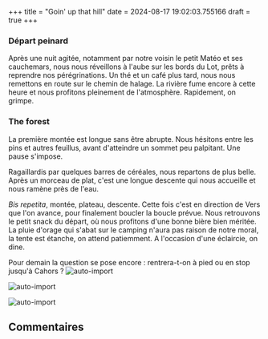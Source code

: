 +++
title = "Goin' up that hill"
date = 2024-08-17 19:02:03.755166
draft = true
+++
### Départ peinard 
Après une nuit agitée, notamment par notre voisin le petit Matéo et ses cauchemars, nous nous réveillons à l'aube sur les bords du Lot, prêts à reprendre nos pérégrinations.
Un thé et un café plus tard, nous nous remettons en route sur le chemin de halage. 
La rivière fume encore à cette heure et nous profitons pleinement de l'atmosphère. 
Rapidement, on grimpe. 

### The forest
La première montée est longue sans être abrupte. Nous hésitons entre les pins et autres feuillus, avant d'atteindre un sommet peu palpitant. Une pause s'impose. 

Ragaillardis par quelques barres de céréales, nous repartons de plus belle. Après un morceau de plat, c'est une longue descente qui nous accueille et nous ramène près de l'eau.

_Bis repetita_, montée, plateau, descente. Cette fois c'est en direction de Vers que l'on avance, pour finalement boucler la boucle prévue. Nous retrouvons le petit snack du départ, où nous profitons d'une bonne bière bien méritée. La pluie d'orage qui s'abat sur le camping n'aura pas raison de notre moral, la tente est étanche, on attend patiemment. A l'occasion d'une éclaircie, on dine.

Pour demain la question se pose encore : rentrera-t-on à pied ou en stop jusqu'à Cahors ?
![auto-import](https://thumbsnap.com/i/gHJyTP3S.jpg)

![auto-import](https://thumbsnap.com/i/795DKvZn.jpg)

![auto-import](https://thumbsnap.com/i/N6FiwMLe.jpg)
## Commentaires
